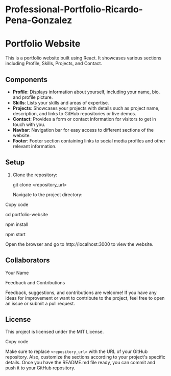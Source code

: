 # Professional-Portfolio-Ricardo-Pena-Gonzalez

# Portfolio Website

This is a portfolio website built using React. It showcases various sections including Profile, Skills, Projects, and Contact.

## Components

- **Profile**: Displays information about yourself, including your name, bio, and profile picture.
- **Skills**: Lists your skills and areas of expertise.
- **Projects**: Showcases your projects with details such as project name, description, and links to GitHub repositories or live demos.
- **Contact**: Provides a form or contact information for visitors to get in touch with you.
- **Navbar**: Navigation bar for easy access to different sections of the website.
- **Footer**: Footer section containing links to social media profiles and other relevant information.

## Setup

1. Clone the repository:

   git clone <repository_url>

   Navigate to the project directory:

Copy code

cd portfolio-website

npm install

npm start

Open the browser and go to http://localhost:3000 to view the website.

## Collaborators

Your Name

Feedback and Contributions

Feedback, suggestions, and contributions are welcome! If you have any ideas for improvement or want to contribute to the project, feel free to open an issue or submit a pull request.

## License

This project is licensed under the MIT License.

Copy code

Make sure to replace `<repository_url>` with the URL of your GitHub repository. Also, customize the sections according to your project's specific details. Once you have the README.md file ready, you can commit and push it to your GitHub repository.
